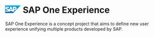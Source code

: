 ![SAP](public/images/shared/logo.png) SAP One Experience
==================

SAP One Experience is a concept project that aims to define new user experience unifying multiple products developed by SAP.
